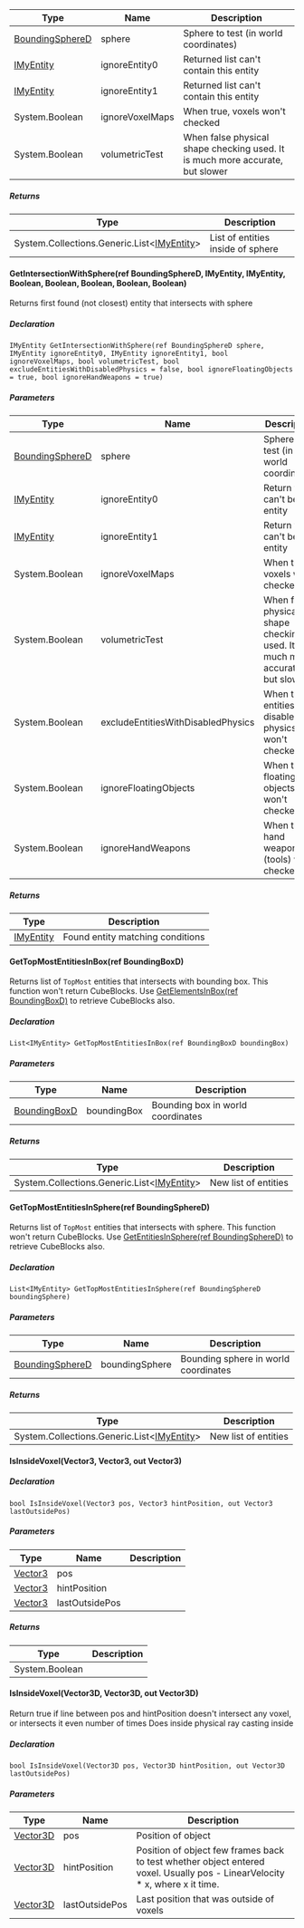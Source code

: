 | Type | Name | Description |
| --- | --- | --- |
| [BoundingSphereD](https://keensoftwarehouse.github.io/SpaceEngineersModAPI/api/VRageMath.BoundingSphereD.html) | sphere | Sphere to test (in world coordinates) |
| [IMyEntity](https://keensoftwarehouse.github.io/SpaceEngineersModAPI/api/VRage.ModAPI.IMyEntity.html) | ignoreEntity0 | Returned list can't contain this entity |
| [IMyEntity](https://keensoftwarehouse.github.io/SpaceEngineersModAPI/api/VRage.ModAPI.IMyEntity.html) | ignoreEntity1 | Returned list can't contain this entity |
| System.Boolean | ignoreVoxelMaps | When true, voxels won't checked |
| System.Boolean | volumetricTest | When false physical shape checking used. It is much more accurate, but slower |

##### Returns

| Type | Description |
| --- | --- |
| System.Collections.Generic.List<[IMyEntity](https://keensoftwarehouse.github.io/SpaceEngineersModAPI/api/VRage.ModAPI.IMyEntity.html)\> | List of entities inside of sphere |

#### GetIntersectionWithSphere(ref BoundingSphereD, IMyEntity, IMyEntity, Boolean, Boolean, Boolean, Boolean, Boolean)

Returns first found (not closest) entity that intersects with sphere

##### Declaration

```
IMyEntity GetIntersectionWithSphere(ref BoundingSphereD sphere, IMyEntity ignoreEntity0, IMyEntity ignoreEntity1, bool ignoreVoxelMaps, bool volumetricTest, bool excludeEntitiesWithDisabledPhysics = false, bool ignoreFloatingObjects = true, bool ignoreHandWeapons = true)
```

##### Parameters

| Type | Name | Description |
| --- | --- | --- |
| [BoundingSphereD](https://keensoftwarehouse.github.io/SpaceEngineersModAPI/api/VRageMath.BoundingSphereD.html) | sphere | Sphere to test (in world coordinates) |
| [IMyEntity](https://keensoftwarehouse.github.io/SpaceEngineersModAPI/api/VRage.ModAPI.IMyEntity.html) | ignoreEntity0 | Return value can't be this entity |
| [IMyEntity](https://keensoftwarehouse.github.io/SpaceEngineersModAPI/api/VRage.ModAPI.IMyEntity.html) | ignoreEntity1 | Return value can't be this entity |
| System.Boolean | ignoreVoxelMaps | When true, voxels won't checked |
| System.Boolean | volumetricTest | When false physical shape checking used. It is much more accurate, but slower |
| System.Boolean | excludeEntitiesWithDisabledPhysics | When true, entities with disabled physics won't checked |
| System.Boolean | ignoreFloatingObjects | When true, floating objects won't checked |
| System.Boolean | ignoreHandWeapons | When true, hand weapons (tools) won't checked |

##### Returns

| Type | Description |
| --- | --- |
| [IMyEntity](https://keensoftwarehouse.github.io/SpaceEngineersModAPI/api/VRage.ModAPI.IMyEntity.html) | Found entity matching conditions |

#### GetTopMostEntitiesInBox(ref BoundingBoxD)

Returns list of `TopMost` entities that intersects with bounding box. This function won't return CubeBlocks. Use [GetElementsInBox(ref BoundingBoxD)](https://keensoftwarehouse.github.io/SpaceEngineersModAPI/api/VRage.ModAPI.IMyEntities.html#VRage_ModAPI_IMyEntities_GetElementsInBox_VRageMath_BoundingBoxD__) to retrieve CubeBlocks also.

##### Declaration

```
List<IMyEntity> GetTopMostEntitiesInBox(ref BoundingBoxD boundingBox)
```

##### Parameters

| Type | Name | Description |
| --- | --- | --- |
| [BoundingBoxD](https://keensoftwarehouse.github.io/SpaceEngineersModAPI/api/VRageMath.BoundingBoxD.html) | boundingBox | Bounding box in world coordinates |

##### Returns

| Type | Description |
| --- | --- |
| System.Collections.Generic.List<[IMyEntity](https://keensoftwarehouse.github.io/SpaceEngineersModAPI/api/VRage.ModAPI.IMyEntity.html)\> | New list of entities |

#### GetTopMostEntitiesInSphere(ref BoundingSphereD)

Returns list of `TopMost` entities that intersects with sphere. This function won't return CubeBlocks. Use [GetEntitiesInSphere(ref BoundingSphereD)](https://keensoftwarehouse.github.io/SpaceEngineersModAPI/api/VRage.ModAPI.IMyEntities.html#VRage_ModAPI_IMyEntities_GetEntitiesInSphere_VRageMath_BoundingSphereD__) to retrieve CubeBlocks also.

##### Declaration

```
List<IMyEntity> GetTopMostEntitiesInSphere(ref BoundingSphereD boundingSphere)
```

##### Parameters

| Type | Name | Description |
| --- | --- | --- |
| [BoundingSphereD](https://keensoftwarehouse.github.io/SpaceEngineersModAPI/api/VRageMath.BoundingSphereD.html) | boundingSphere | Bounding sphere in world coordinates |

##### Returns

| Type | Description |
| --- | --- |
| System.Collections.Generic.List<[IMyEntity](https://keensoftwarehouse.github.io/SpaceEngineersModAPI/api/VRage.ModAPI.IMyEntity.html)\> | New list of entities |

#### IsInsideVoxel(Vector3, Vector3, out Vector3)

##### Declaration

```
bool IsInsideVoxel(Vector3 pos, Vector3 hintPosition, out Vector3 lastOutsidePos)
```

##### Parameters

| Type | Name | Description |
| --- | --- | --- |
| [Vector3](https://keensoftwarehouse.github.io/SpaceEngineersModAPI/api/VRageMath.Vector3.html) | pos |     |
| [Vector3](https://keensoftwarehouse.github.io/SpaceEngineersModAPI/api/VRageMath.Vector3.html) | hintPosition |     |
| [Vector3](https://keensoftwarehouse.github.io/SpaceEngineersModAPI/api/VRageMath.Vector3.html) | lastOutsidePos |     |

##### Returns

| Type | Description |
| --- | --- |
| System.Boolean |     |

#### IsInsideVoxel(Vector3D, Vector3D, out Vector3D)

Return true if line between pos and hintPosition doesn't intersect any voxel, or intersects it even number of times Does inside physical ray casting inside

##### Declaration

```
bool IsInsideVoxel(Vector3D pos, Vector3D hintPosition, out Vector3D lastOutsidePos)
```

##### Parameters

| Type | Name | Description |
| --- | --- | --- |
| [Vector3D](https://keensoftwarehouse.github.io/SpaceEngineersModAPI/api/VRageMath.Vector3D.html) | pos | Position of object |
| [Vector3D](https://keensoftwarehouse.github.io/SpaceEngineersModAPI/api/VRageMath.Vector3D.html) | hintPosition | Position of object few frames back to test whether object entered voxel. Usually pos - LinearVelocity \* x, where x it time. |
| [Vector3D](https://keensoftwarehouse.github.io/SpaceEngineersModAPI/api/VRageMath.Vector3D.html) | lastOutsidePos | Last position that was outside of voxels |
